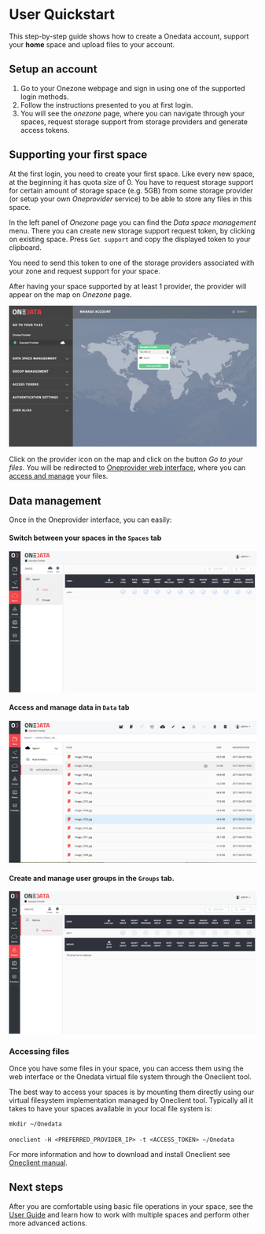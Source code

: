 # User Quickstart
This step-by-step guide shows how to create a Onedata account, support your **home** space and upload files to your account.


## Setup an account
1. Go to your Onezone webpage and sign in using one of the supported login methods.
2. Follow the instructions presented to you at first login.
3. You will see the *onezone* page, where you can navigate through your spaces, request storage support from storage providers and generate access tokens.


## Supporting your first space
At the first login, you need to create your first space. Like every new space, at the beginning it has quota size of 0. You have to request storage support for certain amount of storage space (e.g. 5GB) from some storage provider (or setup your own *Oneprovider* service) to be able to store any files in this space.

In the left panel of *Onezone* page you can find the *Data space management* menu. There you can create new storage support request token, by clicking on existing space. Press `Get support`  and copy the displayed token to your clipboard.

<!-- <p align="center"> <img src="../img/getsupporttoken.png"> </p> -->

You need to send this token to one of the storage providers associated with your zone and request support for your space.

After having your space supported by at least 1 provider, the provider will appear on the map on *Onezone* page.

<p align="center"> <img src="../img/gotoyourfiles.png"> </p>

Click on the provider icon on the map and click on the button *Go to your files*. You will be redirected to
[Oneprovider web interface](../user_guide.md), where you can [access and manage](../user_guide.md) your files.

## Data management
Once in the Oneprovider interface, you can easily:

#### Switch between your spaces in the `Spaces` tab

<p align="center"> <img src="../img/spacestab.png"> </p>

#### Access and manage data in `Data` tab

<p align="center"> <img src="../img/datatab.png"> </p>

#### Create and manage user groups in the `Groups` tab.

<p align="center"> <img src="../img/grouptab.png"> </p>

### Accessing files
Once you have some files in your space, you can access them using the web interface or the Onedata virtual file system through the Oneclient tool.

The best way to access your spaces is by mounting them directly using our virtual filesystem implementation managed by Oneclient tool. Typically all it takes to have your spaces available in your local file system is:

```
mkdir ~/Onedata

oneclient -H <PREFERRED_PROVIDER_IP> -t <ACCESS_TOKEN> ~/Onedata
```

For more information and how to download and install Oneclient see [Oneclient manual](../using_onedata/oneclient.md).

## Next steps
After you are comfortable using basic file operations in your space, see the [User Guide](../user_guide.md) and learn how to work with multiple spaces and perform other more advanced actions.
